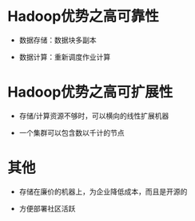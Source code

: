 # Hadoop优势之高可靠性  

* 数据存储：数据块多副本  

* 数据计算：重新调度作业计算  

# Hadoop优势之高可扩展性  

* 存储/计算资源不够时，可以横向的线性扩展机器  

* 一个集群可以包含数以千计的节点  

# 其他  

* 存储在廉价的机器上，为企业降低成本，而且是开源的  

* 方便部署社区活跃